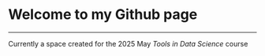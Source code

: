 # Welcome to my Github page

---

Currently a space created for the 2025 May *Tools in Data Science* course
